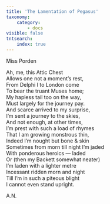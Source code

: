 ```yaml
---
title: 'The Lamentation of Pegasus'
taxonomy:
    category:
        - docs
visible: false
tntsearch:
    index: true
---
```


<div class="author">Miss Porden</div>

Ah, me, this Attic Chest  
Allows one not a moment’s rest,  
From Delphi I to London come  
To bear the truant Muses home;  
My hapless tail too on the way,  
Must largely for the journey pay.  
And scarce arrived to my surprise,  
I’m sent a journey to the skies,  
And not enough, at other times,  
I’m prest with such a load of rhymes  
That I am growing monstrous thin,  
Indeed I’m nought but bone & skin  
Sometimes from morn till night I’m jaded  
With ponderous heroics — laded  
Or (then my Backett somewhat neater)  
I’m laden with a lighter metre  
Incessant ridden morn and night  
Till I’m in such a piteous blight  
I cannot even stand upright.  
  
A.N.